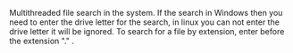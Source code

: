 Multithreaded file search in the system.
If the search in Windows then you need to enter the drive letter for the search,
in linux you can not enter the drive letter it will be ignored.
To search for a file by extension, enter before the extension "." .
